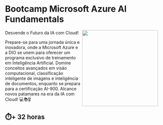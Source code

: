 # Bootcamp Microsoft Azure AI Fundamentals
Desvende o Futuro da IA com Cloud!
<img align="right" src="https://github.com/marcomdg/-bootcamp-microsoft-azure-ai-fundamentals/assets/159856551/f5eed1b5-68b5-4d98-ba1b-64ade9cc85de" width="250"/>

Prepare-se para uma jornada única e inovadora, onde a Microsoft Azure e a DIO se unem para oferecer um programa exclusivo de treinamento em Inteligência Artificial. 
Domine conceitos avançados em visão computacional, classificação inteligente de imagens e inteligência de documentos, enquanto se prepara para a certificação AI-900. 
Alcance novos patamares na era da IA com Cloud! 💻📚🎖️

## ⏱️+ 32 horas 
